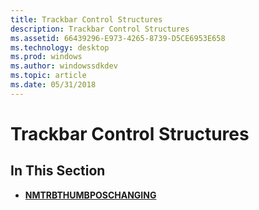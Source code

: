 ```yaml
---
title: Trackbar Control Structures
description: Trackbar Control Structures
ms.assetid: 66439296-E973-4265-8739-D5CE6953E658
ms.technology: desktop
ms.prod: windows
ms.author: windowssdkdev
ms.topic: article
ms.date: 05/31/2018
---
```


# Trackbar Control Structures

## In This Section

-   [**NMTRBTHUMBPOSCHANGING**](/windows/desktop/api/Commctrl/ns-commctrl-tagtrbthumbposchanging)

 

 




